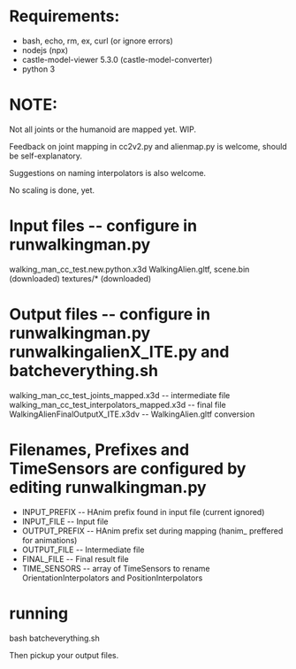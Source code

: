 # Requirements:
* bash, echo, rm, ex, curl (or ignore errors)
* nodejs (npx)
* castle-model-viewer 5.3.0 (castle-model-converter)
* python 3

# NOTE:

Not all joints or the humanoid are mapped yet.  WIP.

Feedback on joint mapping in cc2v2.py and alienmap.py is welcome, should be self-explanatory.

Suggestions on naming interpolators is also welcome.

No scaling is done, yet.

# Input files -- configure in runwalkingman.py
walking_man_cc_test.new.python.x3d
WalkingAlien.gltf, scene.bin (downloaded)
textures/* (downloaded)

# Output files -- configure in runwalkingman.py runwalkingalienX_ITE.py and batcheverything.sh

walking_man_cc_test_joints_mapped.x3d  -- intermediate file
walking_man_cc_test_interpolators_mapped.x3d -- final file
WalkingAlienFinalOutputX_ITE.x3dv -- WalkingAlien.gltf conversion

# Filenames, Prefixes and TimeSensors are configured by editing runwalkingman.py

* INPUT_PREFIX  -- HAnim prefix found in input file (current ignored)
* INPUT_FILE    -- Input file
* OUTPUT_PREFIX -- HAnim prefix set during mapping (hanim_ preffered for animations)
* OUTPUT_FILE   -- Intermediate file
* FINAL_FILE    -- Final result file
* TIME_SENSORS  -- array of TimeSensors to rename OrientationInterpolators and PositionInterpolators

# running

bash batcheverything.sh

Then pickup your output files.
